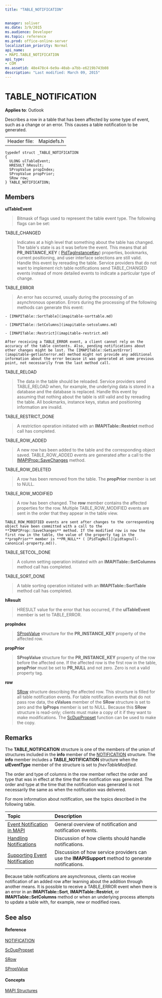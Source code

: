 ```yaml
---
title: "TABLE_NOTIFICATION"
 
 
manager: soliver
ms.date: 3/9/2015
ms.audience: Developer
ms.topic: reference
ms.prod: office-online-server
localization_priority: Normal
api_name:
- MAPI.TABLE_NOTIFICATION
api_type:
- COM
ms.assetid: 48e478c4-6e9a-40ab-a7bb-e6219b743b08
description: "Last modified: March 09, 2015"
---
```


# TABLE_NOTIFICATION

  
  
**Applies to**: Outlook 
  
Describes a row in a table that has been affected by some type of event, such as a change or an error. This causes a table notification to be generated. 
  
|||
|:-----|:-----|
|Header file:  <br/> |Mapidefs.h  <br/> |
   
```
typedef struct _TABLE_NOTIFICATION
{
  ULONG ulTableEvent;
  HRESULT hResult;
  SPropValue propIndex;
  SPropValue propPrior;
  SRow row;
} TABLE_NOTIFICATION;

```

## Members

 **ulTableEvent**
  
> Bitmask of flags used to represent the table event type. The following flags can be set:
    
TABLE_CHANGED 
  
> Indicates at a high level that something about the table has changed. The table's state is as it was before the event. This means that all **PR_INSTANCE_KEY** ( [PidTagInstanceKey](pidtaginstancekey-canonical-property.md)) properties, bookmarks, current positioning, and user interface selections are still valid. Handle this event by rereading the table. Service providers that do not want to implement rich table notifications send TABLE_CHANGED events instead of more detailed events to indicate a particular type of change. 
    
TABLE_ERROR 
  
> An error has occurred, usually during the processing of an asynchronous operation. Errors during the processing of the following methods can generate this event: 
    
    - [IMAPITable::SortTable](imapitable-sorttable.md)
    
    - [IMAPITable::SetColumns](imapitable-setcolumns.md)
    
    - [IMAPITable::Restrict](imapitable-restrict.md)
    
    After receiving a TABLE_ERROR event, a client cannot rely on the accuracy of the table contents. Also, pending notifications about other changes might be lost. The [IMAPITable::GetLastError](imapitable-getlasterror.md) method might not provide any additional information about the error because it was generated at some previous point, not necessarily from the last method call. 
    
TABLE_RELOAD 
  
> The data in the table should be reloaded. Service providers send TABLE_RELOAD when, for example, the underlying data is stored in a database and the database is replaced. Handle this event by assuming that nothing about the table is still valid and by rereading the table. All bookmarks, instance keys, status and positioning information are invalid.
    
TABLE_RESTRICT_DONE 
  
> A restriction operation initiated with an **IMAPITable::Restrict** method call has completed. 
    
TABLE_ROW_ADDED 
  
> A new row has been added to the table and the corresponding object saved. TABLE_ROW_ADDED events are generated after a call to the [IMAPIProp::SaveChanges](imapiprop-savechanges.md) method. 
    
TABLE_ROW_DELETED 
  
> A row has been removed from the table. The **propPrior** member is set to NULL. 
    
TABLE_ROW_MODIFIED 
  
> A row has been changed. The **row** member contains the affected properties for the row. Multiple TABLE_ROW_MODIFIED events are sent in the order that they appear in the table view. 
    
    TABLE_ROW_MODIFIED events are sent after changes to the corresponding object have been committed with a call to the **IMAPIProp::SaveChanges** method. If the modified row is now the first row in the table, the value of the property tag in the **propPrior** member is **PR_NULL** ( [PidTagNull](pidtagnull-canonical-property.md)).
    
TABLE_SETCOL_DONE 
  
> A column setting operation initiated with an **IMAPITable::SetColumns** method call has completed. 
    
TABLE_SORT_DONE 
  
> A table sorting operation initiated with an **IMAPITable::SortTable** method call has completed. 
    
 **hResult**
  
> HRESULT value for the error that has occurred, if the **ulTableEvent** member is set to TABLE_ERROR. 
    
 **propIndex**
  
> [SPropValue](spropvalue.md) structure for the **PR_INSTANCE_KEY** property of the affected row. 
    
 **propPrior**
  
> **SPropValue** structure for the **PR_INSTANCE_KEY** property of the row before the affected one. If the affected row is the first row in the table, **propPrior** must be set to **PR_NULL** and not zero. Zero is not a valid property tag. 
    
 **row**
  
> [SRow](srow.md) structure describing the affected row. This structure is filled for all table notification events. For table notification events that do not pass row data, the **cValues** member of the **SRow** structure is set to zero and the **lpProps** member is set to NULL. Because this **SRow** structure is read-only; clients must make a copy of it if they want to make modifications. The [ScDupPropset](scduppropset.md) function can be used to make the copy. 
    
## Remarks

The **TABLE_NOTIFICATION** structure is one of the members of the union of structures included in the **info** member of the [NOTIFICATION](notification.md) structure. The **info** member includes a **TABLE_NOTIFICATION** structure when the **ulEventType** member of the structure is set to  _fnevTableModified_.
  
The order and type of columns in the row member reflect the order and type that was in effect at the time that the notification was generated. The order and type at the time that the notification was generated is not necessarily the same as when the notification was delivered. 
  
For more information about notification, see the topics described in the following table.
  
|**Topic**|**Description**|
|:-----|:-----|
|[Event Notification in MAPI](event-notification-in-mapi.md) <br/> |General overview of notification and notification events.  <br/> |
|[Handling Notifications](handling-notifications.md) <br/> |Discussion of how clients should handle notifications.  <br/> |
|[Supporting Event Notification](supporting-event-notification.md) <br/> |Discussion of how service providers can use the **IMAPISupport** method to generate notifications.  <br/> |
   
Because table notifications are asynchronous, clients can receive notification of an added row after learning about the addition through another means. It is possible to receive a TABLE_ERROR event when there is an error in an **IMAPITable::Sort**, **IMAPITable::Restrict**, or **IMAPITable::SetColumns** method or when an underlying process attempts to update a table with, for example, new or modified rows. 
  
## See also

#### Reference

[NOTIFICATION](notification.md)
  
[ScDupPropset](scduppropset.md)
  
[SRow](srow.md)
  
[SPropValue](spropvalue.md)
#### Concepts

[MAPI Structures](mapi-structures.md)

